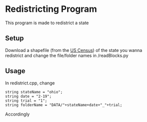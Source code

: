 # Redistricting Program

This program is made to redistrict a state

## Setup

Download a shapefile (from the [US Census](https://www.census.gov/geo/maps-data/data/tiger-data.html)) of the state you wanna redistrict and change the file/folder names in /readBlocks.py

## Usage

In redistrict.cpp, change

```
string stateName = "ohio";
string date = "2-19";
string trial = "1";
string folderName = "DATA/"+stateName+date+"_"+trial;
```
Accordingly
